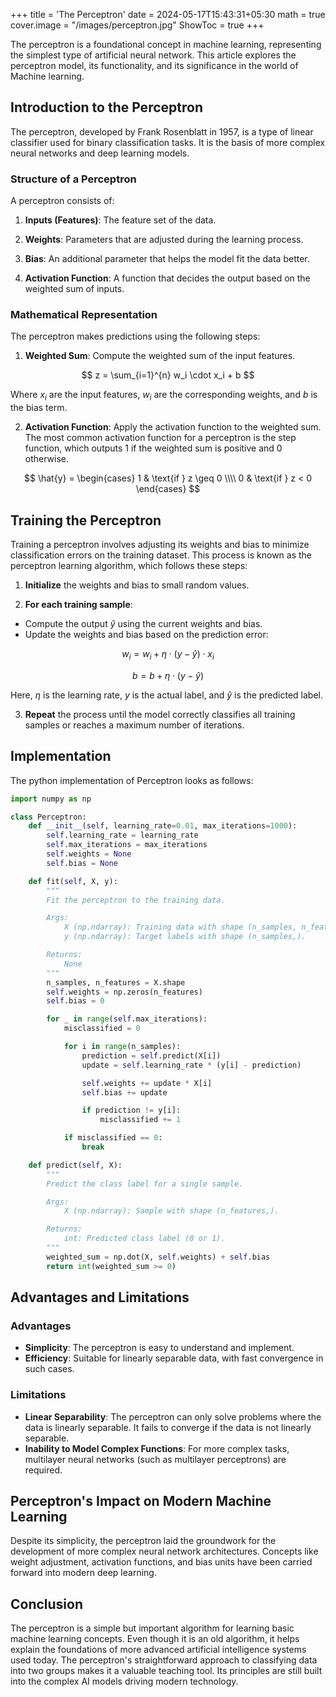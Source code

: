 +++
title = 'The Perceptron'
date = 2024-05-17T15:43:31+05:30
math = true
cover.image = "/images/perceptron.jpg"
ShowToc = true
+++

The perceptron is a foundational concept in machine learning, representing the simplest type of artificial neural network. This article explores the perceptron model, its functionality, and its significance in the world of Machine learning.

## Introduction to the Perceptron

The perceptron, developed by Frank Rosenblatt in 1957, is a type of linear classifier used for binary classification tasks. It is the basis of more complex neural networks and deep learning models.

### Structure of a Perceptron

A perceptron consists of:

1. **Inputs (Features)**: The feature set of the data.

2. **Weights**: Parameters that are adjusted during the learning process.

3. **Bias**: An additional parameter that helps the model fit the data better.

4. **Activation Function**: A function that decides the output based on the weighted sum of inputs.

### Mathematical Representation

The perceptron makes predictions using the following steps:

1. **Weighted Sum**: Compute the weighted sum of the input features.

$$
z = \sum_{i=1}^{n} w_i \cdot x_i + b
$$

Where $x_i$ are the input features, $w_i$ are the corresponding weights, and $b$ is the bias term.

2. **Activation Function**: Apply the activation function to the weighted sum. The most common activation function for a perceptron is the step function, which outputs 1 if the weighted sum is positive and 0 otherwise.

$$
\hat{y} =
\begin{cases}
1 & \text{if } z \geq 0 \\\\
0 & \text{if } z < 0
\end{cases}
$$


## Training the Perceptron

Training a perceptron involves adjusting its weights and bias to minimize classification errors on the training dataset. This process is known as the perceptron learning algorithm, which follows these steps:

1. **Initialize** the weights and bias to small random values.

2. **For each training sample**:

- Compute the output $\hat{y}$ using the current weights and bias.
- Update the weights and bias based on the prediction error:

$$
w_i = w_i + \eta \cdot (y - \hat{y}) \cdot x_i
$$

$$
b = b + \eta \cdot (y - \hat{y})
$$

Here, $\eta$ is the learning rate, $y$ is the actual label, and $\hat{y}$ is the predicted label.

3. **Repeat** the process until the model correctly classifies all training samples or reaches a maximum number of iterations.

## Implementation

The python implementation of Perceptron looks as follows:
```python
import numpy as np

class Perceptron:
    def __init__(self, learning_rate=0.01, max_iterations=1000):
        self.learning_rate = learning_rate
        self.max_iterations = max_iterations
        self.weights = None
        self.bias = None

    def fit(self, X, y):
        """
        Fit the perceptron to the training data.

        Args:
            X (np.ndarray): Training data with shape (n_samples, n_features).
            y (np.ndarray): Target labels with shape (n_samples,).

        Returns:
            None
        """
        n_samples, n_features = X.shape
        self.weights = np.zeros(n_features)
        self.bias = 0

        for _ in range(self.max_iterations):
            misclassified = 0

            for i in range(n_samples):
                prediction = self.predict(X[i])
                update = self.learning_rate * (y[i] - prediction)

                self.weights += update * X[i]
                self.bias += update

                if prediction != y[i]:
                    misclassified += 1

            if misclassified == 0:
                break

    def predict(self, X):
        """
        Predict the class label for a single sample.

        Args:
            X (np.ndarray): Sample with shape (n_features,).

        Returns:
            int: Predicted class label (0 or 1).
        """
        weighted_sum = np.dot(X, self.weights) + self.bias
        return int(weighted_sum >= 0)

```

## Advantages and Limitations

### Advantages

- **Simplicity**: The perceptron is easy to understand and implement.
- **Efficiency**: Suitable for linearly separable data, with fast convergence in such cases.

### Limitations

- **Linear Separability**: The perceptron can only solve problems where the data is linearly separable. It fails to converge if the data is not linearly separable.
- **Inability to Model Complex Functions**: For more complex tasks, multilayer neural networks (such as multilayer perceptrons) are required.

## Perceptron's Impact on Modern Machine Learning

Despite its simplicity, the perceptron laid the groundwork for the development of more complex neural network architectures. Concepts like weight adjustment, activation functions, and bias units have been carried forward into modern deep learning.


## Conclusion

The perceptron is a simple but important algorithm for learning basic machine learning concepts. Even though it is an old algorithm, it helps explain the foundations of more advanced artificial intelligence systems used today. The perceptron's straightforward approach to classifying data into two groups makes it a valuable teaching tool. Its principles are still built into the complex AI models driving modern technology.